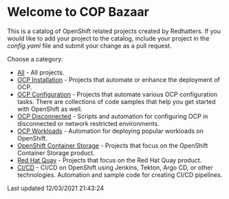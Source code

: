 # Welcome to COP Bazaar

This is a catalog of OpenShift related projects created by Redhatters. If you would like to add your project to the catalog, include your project in the *config.yaml* file and submit your change as a pull request.

Choose a category:
* [All](All.Stars.md) - All projects.
* [OCP Installation](OCP%20Installation.Stars.md) - Projects that automate or enhance the deployment of OCP.
* [OCP Configuration](OCP%20Configuration.Stars.md) - Projects that automate various OCP configuration tasks. There are collections of code samples that help you get started with OpenShift as well.
* [OCP Disconnected](OCP%20Disconnected.Stars.md) - Scripts and automation for configuring OCP in disconnected or network restricted environments.
* [OCP Workloads](OCP%20Workloads.Stars.md) - Automation for deploying popular workloads on OpenShift.
* [OpenShift Container Storage](OpenShift%20Container%20Storage.Stars.md) - Projects that focus on the OpenShift Container Storage product.
* [Red Hat Quay](Red%20Hat%20Quay.Stars.md) - Projects that focus on the Red Hat Quay product.
* [CI/CD](CI_CD.Stars.md) - CI/CD on OpenShift using Jenkins, Tekton, Argo CD, or other technologies. Automation and sample code for creating CI/CD pipelines.

Last updated 12/03/2021 21:43:24